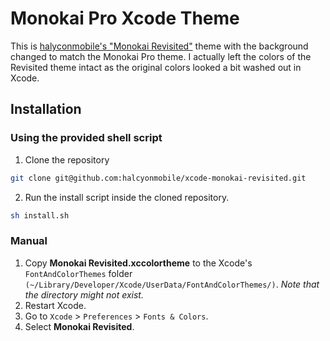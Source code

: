 # Monokai Pro Xcode Theme
This is [halyconmobile's "Monokai Revisited"](https://github.com/halcyonmobile/xcode-monokai-revisited) theme with the background changed to match the Monokai Pro theme. I actually left the colors of the Revisited theme intact as the original colors looked a bit washed out in Xcode.

## Installation

### Using the provided shell script

1. Clone the repository

```bash
git clone git@github.com:halcyonmobile/xcode-monokai-revisited.git
```

2. Run the install script inside the cloned repository.

```bash
sh install.sh
```

### Manual

1. Copy **Monokai Revisited.xccolortheme** to the Xcode's ``FontAndColorThemes`` folder ``(~/Library/Developer/Xcode/UserData/FontAndColorThemes/)``. *Note that the directory might not exist.*
2. Restart Xcode.
3. Go to `Xcode` > `Preferences` > `Fonts & Colors`.
4. Select **Monokai Revisited**.
